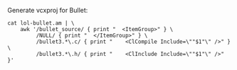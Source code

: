 
Generate vcxproj for Bullet:

    cat lol-bullet.am | \
        awk '/bullet_source/ { print "  <ItemGroup>" } \
             /NULL/ { print "  </ItemGroup>" } \
             /bullet3.*\.c/ { print "    <ClCompile Include=\""$1"\" />" } \
             /bullet3.*\.h/ { print "    <ClInclude Include=\""$1"\" />" }'

